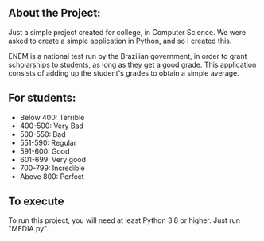 ## About the Project:

Just a simple project created for college, in Computer Science. We were asked to create a simple application in Python, and so I created this.

ENEM is a national test run by the Brazilian government, in order to grant scholarships to students, as long as they get a good grade. This application consists of adding up the student's grades to obtain a simple average.

## For students:

- Below 400: Terrible
- 400-500: Very Bad
- 500-550: Bad
- 551-590: Regular
- 591-600: Good
- 601-699: Very good
- 700-799: Incredible
- Above 800: Perfect

## To execute

To run this project, you will need at least Python 3.8 or higher. Just run "MEDIA.py".
